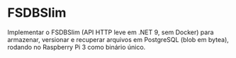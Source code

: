 # FSDBSlim
Implementar o FSDBSlim (API HTTP leve em .NET 9, sem Docker) para armazenar, versionar e recuperar arquivos em PostgreSQL (blob em bytea), rodando no Raspberry Pi 3 como binário único.
